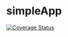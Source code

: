 # simpleApp
[![Coverage Status](https://coveralls.io/repos/github/Adyeripat/GradingNw/badge.svg?branch=master)](https://coveralls.io/github/Adyeripat/GradingNw?branch=master)